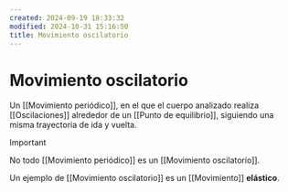 ```yaml
---
created: 2024-09-19 18:33:32
modified: 2024-10-31 15:16:50
title: Movimiento oscilatorio
---
```


# Movimiento oscilatorio

Un [[Movimiento periódico]], en el que el cuerpo analizado realiza [[Oscilaciones]] alrededor de un [[Punto de equilibrio]], siguiendo una misma trayectoria de ida y vuelta.

> [!important]
> No todo [[Movimiento periódico]] es un [[Movimiento oscilatorio]].

Un ejemplo de [[Movimiento oscilatorio]] es un [[Movimiento]] **elástico**.
